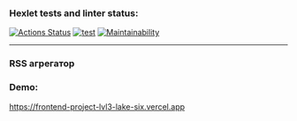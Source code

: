 ### Hexlet tests and linter status:

[![Actions Status](https://github.com/Tatiana-Popova/frontend-project-lvl3/workflows/hexlet-check/badge.svg)](https://github.com/Tatiana-Popova/frontend-project-lvl3/actions)
[![test](https://github.com/Tatiana-Popova/frontend-project-lvl3/actions/workflows/test.yml/badge.svg)](https://github.com/Tatiana-Popova/frontend-project-lvl3/actions/workflows/test.yml)
[![Maintainability](https://api.codeclimate.com/v1/badges/22fd4c80848f6b5911d7/maintainability)](https://codeclimate.com/github/Tatiana-Popova/frontend-project-lvl3/maintainability)

---
### RSS агрегатор

### Demo:

https://frontend-project-lvl3-lake-six.vercel.app
